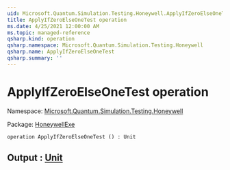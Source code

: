```yaml
---
uid: Microsoft.Quantum.Simulation.Testing.Honeywell.ApplyIfZeroElseOneTest
title: ApplyIfZeroElseOneTest operation
ms.date: 4/25/2021 12:00:00 AM
ms.topic: managed-reference
qsharp.kind: operation
qsharp.namespace: Microsoft.Quantum.Simulation.Testing.Honeywell
qsharp.name: ApplyIfZeroElseOneTest
qsharp.summary: ''
---
```


# ApplyIfZeroElseOneTest operation

Namespace: [Microsoft.Quantum.Simulation.Testing.Honeywell](xref:Microsoft.Quantum.Simulation.Testing.Honeywell)

Package: [HoneywellExe](https://nuget.org/packages/HoneywellExe)




```qsharp
operation ApplyIfZeroElseOneTest () : Unit
```


## Output : [Unit](xref:microsoft.quantum.qsharp.valueliterals#unit-literal)

